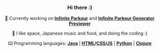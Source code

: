 <div align="center">

### Hi there :)


🔭 Currently working on **[Infinite Parkour](https://github.com/Efnilite/Walk-in-the-Park)** and **[Infinite Parkour Generator Previewer](https://efnilite.github.io/efnilite.dev/v5/generator)**

🌃 I like space, Japanese music and food, and doing the coding :)
  
⌨️ Programming languages: **[Java](https://github.com/Efnilite/Walk-in-the-Park)** | **[HTML](https://efnilite.github.io/efnilite.dev/v5/generator)/[CSS](https://rebelofdeath.github.io/reject/editor)/[JS](https://github.com/Efnilite/reject)** | **[Python](https://github.com/Efnilite/edge-detection)** | **[Clojure](https://github.com/Efnilite/AOC21)**

</div>

